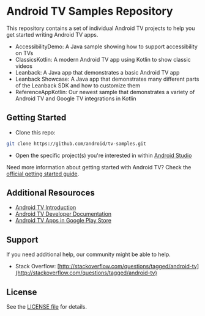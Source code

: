 Android TV Samples Repository
=============================

This repository contains a set of individual Android TV projects to help you get started writing Android TV apps.

- AccessibilityDemo: A Java sample showing how to support accessibility on TVs
- ClassicsKotlin: A modern Android TV app using Kotlin to show classic videos
- Leanback: A Java app that demonstrates a basic Android TV app
- Leanback Showcase: A Java app that demonstrates many different parts of the Leanback SDK and how to customize them
- ReferenceAppKotlin: Our newest sample that demonstrates a variety of Android TV and Google TV integrations in Kotlin

## Getting Started

- Clone this repo:

```sh
git clone https://github.com/android/tv-samples.git
```

- Open the specific project(s) you're interested in within [Android Studio][studio]

Need more information about getting started with Android TV? Check the [official getting started guide][getting-started].

## Additional Resouroces

- [Android TV Introduction](http://www.android.com/tv/)
- [Android TV Developer Documentation](http://developer.android.com/tv)
- [Android TV Apps in Google Play Store][store-apps]

## Support

If you need additional help, our community might be able to help.

- Stack Overflow: [http://stackoverflow.com/questions/tagged/android-tv](http://stackoverflow.com/questions/tagged/android-tv)

## License

See the [LICENSE file][license] for details.

[studio]: https://developer.android.com/tools/studio/index.html
[getting-started]: https://developer.android.com/training/tv/start/start.html
[store-apps]: https://play.google.com/store/apps/collection/promotion_3000e26_androidtv_apps_all
[license]: LICENSE
